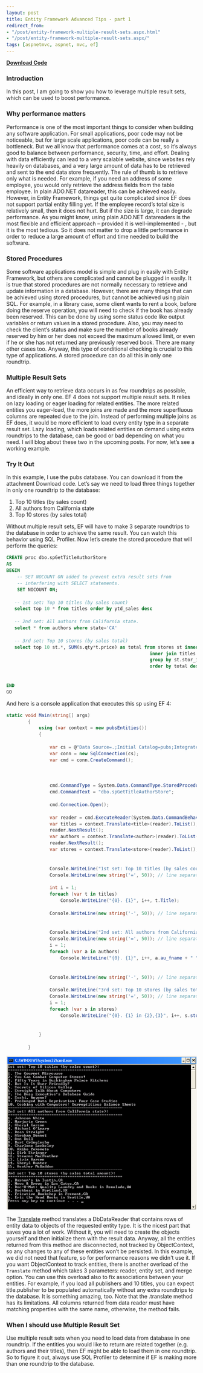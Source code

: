 ```yaml
---
layout: post
title: Entity Framework Advanced Tips - part 1
redirect_from:
- "/post/entity-framework-multiple-result-sets.aspx.html"
- "/post/entity-framework-multiple-result-sets.aspx/"
tags: [aspnetmvc, aspnet, mvc, ef]
---
```

**[Download Code](/attachments/posts/archived/session-less-controllers-and-tempdata-aspnet-mvc.zip)**

### Introduction
In this post, I am going to show you how to leverage multiple result sets, which can be used to boost performance. 

### Why performance matters

Performance is one of the most important things to consider when building any software application. For small applications, poor code may not be noticeable, but for large scale applications, poor code can be really a bottleneck. But we all know that performance comes at a cost, so it’s always good to balance between performance, security, time, and effort. Dealing with data efficiently can lead to a very scalable website, since websites rely heavily on databases, and a very large amount of data has to be retrieved and sent to the end data store frequently. The rule of thumb is to retrieve only what is needed. For example, if you need an address of some employee, you would only retrieve the address fields from the table employee. In plain ADO.NET datareader, this can be achieved easily. However, in Entity Framework, things get quite complicated since EF does not support partial entity filling yet. If the employee record’s total size is relatively small, then it does not hurt. But if the size is large, it can degrade performance. As you might know, using plain ADO.NET datareaders is the most flexible and efficient approach – provided it is well-implemented - , but it is the most tedious. So it does not matter to drop a little performance in order to reduce a large amount of effort and time needed to build the software. 

### Stored Procedures

Some software applications model is simple and plug in easily with Entity Framework, but others are complicated and cannot be plugged in easily. It is true that stored procedures are not normally necessary to retrieve and update information in a database. However, there are many things that can be achieved using stored procedures, but cannot be achieved using plain SQL. For example, in a library case, some client wants to rent a book, before doing the reserve operation, you will need to check if the book has already been reserved. This can be done by using some status code like output variables or return values in a stored procedure. Also, you may need to check the client’s status and make sure the number of books already reserved by him or her does not exceed the maximum allowed limit, or even if he or she has not returned any previously reserved book. There are many other cases too. Anyway, this type of conditional checking is crucial to this type of applications. A stored procedure can do all this in only one roundtrip. 

### Multiple Result Sets

An efficient way to retrieve data occurs in as few roundtrips as possible, and ideally in only one. EF 4 does not support multiple result sets. It relies on lazy loading or eager loading for related entities. The more related entities you eager-load, the more joins are made and the more superfluous columns are repeated due to the join. Instead of performing multiple joins as EF does, it would be more efficient to load every entity type in a separate result set. Lazy loading, which loads related entities on demand using extra roundtrips to the database, can be good or bad depending on what you need. I will blog about these two in the upcoming posts. For now, let’s see a working example. 

### Try It Out

In this example, I use the pubs database. You can download it from the attachment Download code. Let’s say we need to load three things together in only one roundtrip to the database:

1.    Top 10 titles (by sales count)
2.    All authors from California state
3.    Top 10 stores (by sales total)

Without multiple result sets, EF will have to make 3 separate roundtrips to the database in order to achieve the same result. You can watch this behavior using SQL Profiler. Now let’s create the stored procedure that will perform the queries: 

```sql
CREATE proc dbo.spGetTitleAuthorStore
AS
BEGIN
    -- SET NOCOUNT ON added to prevent extra result sets from
    -- interfering with SELECT statements.
    SET NOCOUNT ON;

   -- 1st set: Top 10 titles (by sales count)
   select top 10 * from titles order by ytd_sales desc
   
   -- 2nd set: All authors from California state.
   select * from authors where state='CA' 
   
   -- 3rd set: Top 10 stores (by sales total)
   select top 10 st.*, SUM(s.qty*t.price) as total from stores st inner join sales s on st.stor_id = s.stor_id
                                                     inner join titles t ON t.title_id=s.title_id 
                                                     group by st.stor_id, stor_name, stor_address, city, state ,zip
                                                     order by total desc 

   
END
GO
```

And here is a console application that executes this sp using EF 4:

```csharp
static void Main(string[] args)
        {
            using (var context = new pubsEntities())
            {

                var cs = @"Data Source=.;Initial Catalog=pubs;Integrated Security=True";
                var conn = new SqlConnection(cs);
                var cmd = conn.CreateCommand();

                

                cmd.CommandType = System.Data.CommandType.StoredProcedure;
                cmd.CommandText = "dbo.spGetTitleAuthorStore";

                cmd.Connection.Open();

                var reader = cmd.ExecuteReader(System.Data.CommandBehavior.CloseConnection);
                var titles = context.Translate<title>(reader).ToList();
                reader.NextResult();
                var authors = context.Translate<author>(reader).ToList();
                reader.NextResult();
                var stores = context.Translate<store>(reader).ToList();


                Console.WriteLine("1st set: Top 10 titles (by sales count):");
                Console.WriteLine(new string('=', 50)); // line separator

                int i = 1;
                foreach (var t in titles)
                    Console.WriteLine("{0}. {1}", i++, t.Title);

                Console.WriteLine(new string('-', 50)); // line separator


                Console.WriteLine("2nd set: All authors from California state):");
                Console.WriteLine(new string('=', 50)); // line separator
                i = 1;
                foreach (var a in authors)
                    Console.WriteLine("{0}. {1}", i++, a.au_fname + " " + a.au_lname);


                Console.WriteLine(new string('-', 50)); // line separator

                Console.WriteLine("3rd set: Top 10 stores (by sales total amount):");
                Console.WriteLine(new string('=', 50)); // line separator
                i = 1;
                foreach (var s in stores)
                    Console.WriteLine("{0}. {1} in {2},{3}", i++, s.stor_name, s.city, s.state);


            }

        }
```

![](/images/posts/archived/entity-framework-multiple-result-sets-1.png)

The [Translate](http://msdn.microsoft.com/en-us/library/dd466384.aspx) method translates a DbDataReader that contains rows of entity data to objects of the requested entity type. It is the nicest part that saves you a lot of work. Without it, you will need to create the objects yourself and then initialize them with the result data. Anyway, all the entities returned from this method are disconnected, not tracked by ObjectContext, so any changes to any of these entities won’t be persisted. In this example, we did not need that feature, so for performance reasons we didn't use it. If you want ObjectContext to track entities, there is another overload of the `Translate` method which takes 3 parameters: reader, entity set, and merge option. You can use this overload also to fix associations between your entities. For example, if you load all publishers and 10 titles, you can expect title.publisher to be populated automatically without any extra roundtrips to the database. It is something amazing, too. Note that the .translate method has its limitations. All columns returned from data reader must have matching properties with the same name, otherwise, the method fails. 

### When I should use Multiple Result Set

Use multiple result sets when you need to load data from database in one roundtrip. If the entities you would like to return are related together (e.g. authors and their titles), then EF might be able to load them in one roundtrip. So to figure it out, always use SQL Profiler to determine if EF is making more than one roundtrip to the database. 